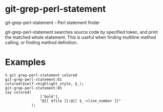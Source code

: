 git-grep-perl-statement
=======================

git-grep-perl-statement - Perl statement finder

git-grep-perl-statement searches source code by specified token, and print the matched whole statement.
This is useful when finding multiline method calling, or finding method definition.

Examples
========

```
% git grep-perl-statement colored
git-grep-perl-statement:61
colored($self->highlight_style, $_);
git-grep-perl-statement:85
say colored(
                ['bold'],
                "@{[ $file ]}:@{[ $_->line_number ]}"
            );
```